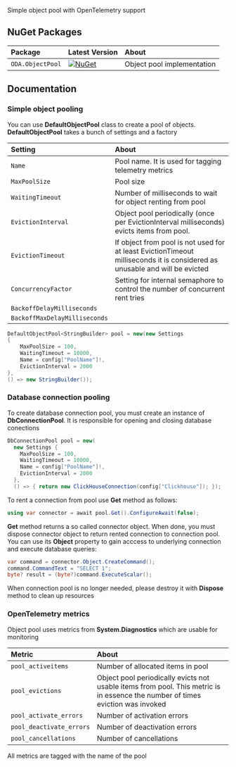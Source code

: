Simple object pool with OpenTelemetry support 

## NuGet Packages

| **Package** | **Latest Version** | **About** |
|:--|:--|:--|
| `ODA.ObjectPool` | [![NuGet](https://img.shields.io/nuget/v/ODA.ObjectPool?logo=nuget&label=NuGet&color=blue)](https://www.nuget.org/packages/ODA.ObjectPool/ "Download ODA.ObjectPool from NuGet.org") | Object pool implementation |

## Documentation

### Simple object pooling

You can use **DefaultObjectPool** class to create a pool of objects.
**DefaultObjectPool** takes a bunch of settings and a factory

| **Setting** | **About** |
|:--|:--|
| `Name` | Pool name. It is used for tagging telemetry metrics |
| `MaxPoolSize` | Pool size |
| `WaitingTimeout` | Number of milliseconds to wait for object renting from pool |
| `EvictionInterval` | Object pool periodically (once per EvictionInterval milliseconds) evicts items from pool.  |
| `EvictionTimeout` | If object from pool is not used for at least EvictionTimeout milliseconds it is considered as unusable and will be evicted|
| `ConcurrencyFactor` | Setting for internal semaphore to control the number of concurrent rent tries|
| `BackoffDelayMilliseconds` | |
| `BackoffMaxDelayMilliseconds` | |

```cs
DefaultObjectPool<StringBuilder> pool = new(new Settings 
{ 
    MaxPoolSize = 100, 
    WaitingTimeout = 10000, 
    Name = config["PoolName"]!, 
    EvictionInterval = 2000 
},
() => new StringBuilder());
```

### Database connection pooling

To create database connection pool, you must create an instance of **DbConnectionPool**. It is responsible for opening and closing database conections


```cs
DbConnectionPool pool = new(
  new Settings { 
    MaxPoolSize = 100, 
    WaitingTimeout = 10000, 
    Name = config["PoolName"]!, 
    EvictionInterval = 2000 
  },
  () => { return new ClickHouseConnection(config["Clickhouse"]); });
```

To rent a connection from pool use **Get** method as follows:

```cs
using var connector = await pool.Get().ConfigureAwait(false);
```

**Get** method returns a so called connector object. When done, you must dispose connector object to return rented connection to connection pool. You can use its **Object** property to gain acccess to underlying connection and execute database queries:

```cs
var command = connector.Object.CreateCommand();
command.CommandText = "SELECT 1";
byte? result = (byte?)command.ExecuteScalar();
```

When connection pool is no longer needed, please destroy it with **Dispose** method to clean up resources

### OpenTelemetry metrics

Object pool uses metrics from **System.Diagnostics** which are usable for monitoring 

| **Metric** | **About** |
|:--|:--|
| `pool_activeitems` | Number of allocated items in pool |
| `pool_evictions` | Object pool periodically evicts not usable items from pool. This metric is in essence the number of times eviction was invoked|
| `pool_activate_errors` | Number of activation errors |
| `pool_deactivate_errors` | Number of deactivation errors |
| `pool_cancellations` | Number of cancellations |

All metrics are tagged with the name of the pool



